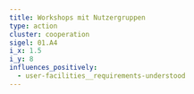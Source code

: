```yaml
---
title: Workshops mit Nutzergruppen
type: action
cluster: cooperation
sigel: 01.A4
i_x: 1.5
i_y: 8
influences_positively:
  - user-facilities__requirements-understood
---
```

